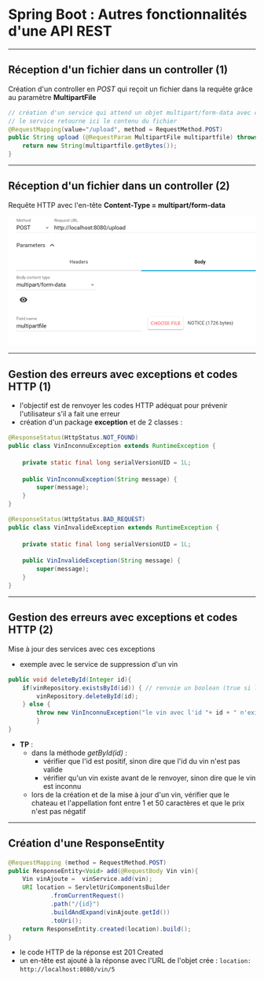 # Spring Boot : Autres fonctionnalités d'une API REST

----

## Réception d'un fichier dans un controller (1)

Création d'un controller en *POST* qui reçoit un fichier dans la requête grâce au paramètre **MultipartFile**
```java
// création d'un service qui attend un objet multipart/form-data avec comme nom de paramètre multipartfile
// le service retourne ici le contenu du fichier
@RequestMapping(value="/upload", method = RequestMethod.POST)
public String upload (@RequestParam MultipartFile multipartfile) throws IOException {
	return new String(multipartfile.getBytes());
}
```

----

## Réception d'un fichier dans un controller (2)

Requête HTTP avec l'en-tête **Content-Type = multipart/form-data**

![Requête multipart/form-data](diapos/images/requete-multipart.png "Requête multipart/form-data")


----

## Gestion des erreurs avec exceptions et codes HTTP (1)

- l'objectif est de renvoyer les codes HTTP adéquat pour prévenir l'utilisateur s'il a fait une erreur
- création d'un package **exception** et de 2 classes :

```java
@ResponseStatus(HttpStatus.NOT_FOUND)
public class VinInconnuException extends RuntimeException {
	
	private static final long serialVersionUID = 1L;
	
	public VinInconnuException(String message) {
		super(message);
	}
}
```
```java
@ResponseStatus(HttpStatus.BAD_REQUEST)
public class VinInvalideException extends RuntimeException {
	
	private static final long serialVersionUID = 1L;
	
	public VinInvalideException(String message) {
		super(message);
	}
}
```

----

## Gestion des erreurs avec exceptions et codes HTTP (2)

Mise à jour des services avec ces exceptions
- exemple avec le service de suppression d'un vin
```java
public void deleteById(Integer id){
	if(vinRepository.existsById(id)) { // renvoie un boolean (true si l'objet existe, false sinon)
		vinRepository.deleteById(id);
	} else {
		throw new VinInconnuException("le vin avec l'id "+ id + " n'existe pas");
		}
}
```
- **TP** :
	- dans la méthode *getById(id)* :
		- vérifier que l'id est positif, sinon dire que l'id du vin n'est pas valide
		- vérifier qu'un vin existe avant de le renvoyer, sinon dire que le vin est inconnu
	- lors de la création et de la mise à jour d'un vin, vérifier que le chateau et l'appellation font entre 1 et 50 caractères et que le prix n'est pas négatif

----

## Création d'une ResponseEntity

```java
@RequestMapping (method = RequestMethod.POST)
public ResponseEntity<Void> add(@RequestBody Vin vin){	
	Vin vinAjoute =  vinService.add(vin);
	URI location = ServletUriComponentsBuilder
			.fromCurrentRequest()
			.path("/{id}")
			.buildAndExpand(vinAjoute.getId())
			.toUri();
	return ResponseEntity.created(location).build();
}
```

- le code HTTP de la réponse est 201 Created
- un en-tête est ajouté à la réponse avec l'URL de l'objet crée : `location: http://localhost:8080/vin/5`